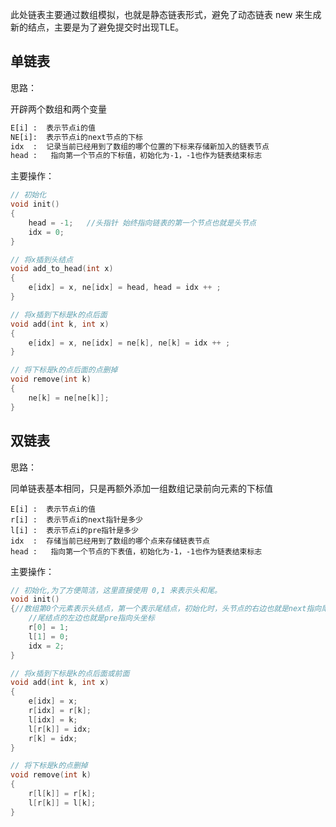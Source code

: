此处链表主要通过数组模拟，也就是静态链表形式，避免了动态链表 new 来生成新的结点，主要是为了避免提交时出现TLE。



## 单链表

思路：

开辟两个数组和两个变量

```txt
E[i] :  表示节点i的值
NE[i]:	表示节点i的next节点的下标
idx  :	记录当前已经用到了数组的哪个位置的下标来存储新加入的链表节点
head :   指向第一个节点的下标值，初始化为-1，-1也作为链表结束标志
```

主要操作：

```c++
// 初始化
void init()
{
    head = -1;   //头指针 始终指向链表的第一个节点也就是头节点
    idx = 0;
}

// 将x插到头结点
void add_to_head(int x)
{
    e[idx] = x, ne[idx] = head, head = idx ++ ;
}

// 将x插到下标是k的点后面
void add(int k, int x)
{
    e[idx] = x, ne[idx] = ne[k], ne[k] = idx ++ ;
}

// 将下标是k的点后面的点删掉
void remove(int k)
{
    ne[k] = ne[ne[k]];
}
```



## 双链表

思路：

同单链表基本相同，只是再额外添加一组数组记录前向元素的下标值

```
E[i] :  表示节点i的值
r[i] :	表示节点i的next指针是多少
l[i] :  表示节点i的pre指针是多少
idx  :	存储当前已经用到了数组的哪个点来存储链表节点
head :   指向第一个节点的下表值，初始化为-1，-1也作为链表结束标志
```

主要操作：

```c++
// 初始化,为了方便简洁，这里直接使用 0,1 来表示头和尾。
void init()
{//数组第0个元素表示头结点，第一个表示尾结点，初始化时，头节点的右边也就是next指向尾坐标，
    //尾结点的左边也就是pre指向头坐标
    r[0] = 1;
    l[1] = 0; 
    idx = 2;
}

// 将x插到下标是k的点后面或前面
void add(int k, int x)
{
    e[idx] = x;
    r[idx] = r[k];
    l[idx] = k;
    l[r[k]] = idx;
    r[k] = idx;
}

// 将下标是k的点删掉
void remove(int k)
{
    r[l[k]] = r[k];
    l[r[k]] = l[k];
}
```

